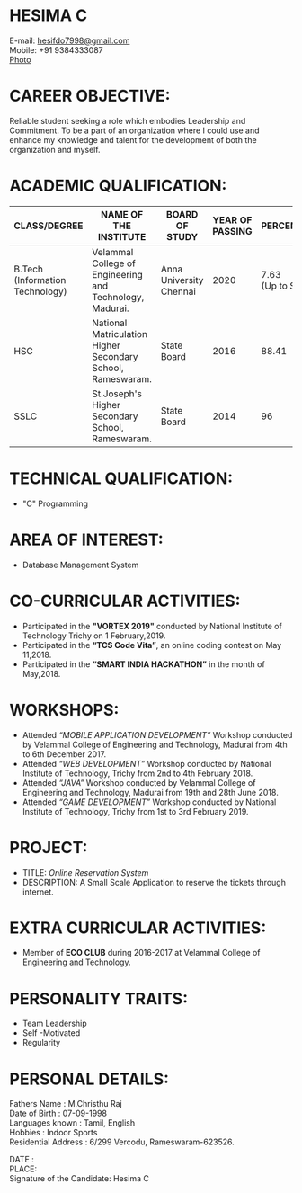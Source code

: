 # HESIMA C
E-mail: hesifdo7998@gmail.com<br/>
Mobile: +91 9384333087<br/>
[Photo](https://github.com/Hesima/About-Myself/blob/master/photo.jpg)

# CAREER OBJECTIVE:
Reliable student seeking a role which embodies Leadership and Commitment. To be a part of an organization where I could use and enhance my knowledge and talent for the development of both the organization and myself.
# ACADEMIC QUALIFICATION:
|CLASS/DEGREE|NAME OF THE INSTITUTE|BOARD OF STUDY|YEAR OF PASSING|PERCENTAGE/CGPA|
|------------|---------------------|--------------|---------------|---------------|
|B.Tech<br/>(Information Technology)|Velammal College of Engineering and Technology,<br/> Madurai.|Anna University Chennai|2020|7.63<br/>(Up to Semester 6)|
|HSC|National Matriculation Higher Secondary School,<br/> Rameswaram.|State Board|2016|88.41|
|SSLC|St.Joseph's Higher Secondary School, <br/>Rameswaram.|State Board|2014|96|
# TECHNICAL QUALIFICATION:
  - "C" Programming
# AREA OF INTEREST:
  - Database Management System
# CO-CURRICULAR ACTIVITIES:
- Participated in the **"VORTEX 2019"** conducted by National Institute of Technology Trichy on 1 February,2019.
- Participated in the **“TCS Code Vita”**, an online coding contest on May 11,2018.
-	Participated in the **“SMART INDIA HACKATHON”** in the month of May,2018.
# WORKSHOPS:
-	Attended *“MOBILE APPLICATION DEVELOPMENT”* Workshop conducted by Velammal College of Engineering and Technology, Madurai from 4th to 6th December 2017.
- Attended *“WEB DEVELOPMENT”* Workshop conducted by National Institute of Technology, Trichy from 2nd to 4th February 2018.
- Attended *“JAVA”* Workshop conducted by Velammal College of Engineering and Technology, Madurai from 19th and 28th June 2018.
- Attended *“GAME  DEVELOPMENT”* Workshop conducted by National Institute of Technology, Trichy from 1st to 3rd February 2019.
# PROJECT:
- TITLE:
*Online Reservation System*
- DESCRIPTION:
A Small Scale Application to reserve the tickets through internet.
# EXTRA CURRICULAR ACTIVITIES:
-	Member of **ECO CLUB** during 2016-2017 at Velammal College of Engineering and Technology.
# PERSONALITY TRAITS:
- Team Leadership
- Self -Motivated
- Regularity
# PERSONAL DETAILS:
Fathers Name                       : M.Christhu Raj
<br/>Date of Birth                 : 07-09-1998
<br/>Languages known               : Tamil, English
<br/>Hobbies                       : Indoor Sports
<br/>Residential Address           : 6/299 Vercodu, Rameswaram-623526.


DATE :
<br/>PLACE:
<br/>Signature of the Candidate: Hesima C                                                                                      
